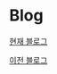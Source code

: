 # Blog

[현재 블로그](http://agitated-babbage-7122c5.netlify.com/about/)

[이전 블로그](http://agitated-babbage-7122c5.netlify.com/about/) 


